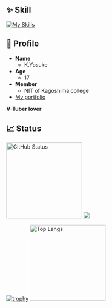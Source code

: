 ## ✨ Skill

[![My Skills](https://skillicons.dev/icons?i=go,nodejs,ts,rust,react,nextjs,tailwind,linux,mysql,sqlite,postgresql,vscode,git,github,bash,powershell,docker,discord,twitter&theme=light)](https://skillicons.dev)

## 📝 Profile

- **Name**
  - K.Yosuke
- **Age**
  - 17
- **Member**
  - NIT of Kagoshima college
- [My portfolio](https://me.aq-yuki.net)

**V-Tuber lover**

## 📈 Status

<p>

<img alt="GitHub Status" height="200px" src="https://github-profile-summary-cards.vercel.app/api/cards/stats?username=aqyuki">

<img src="https://github-profile-summary-cards.vercel.app/api/cards/productive-time?username=aqyuki&utcOffset=8">

</p>

<p>

[![trophy](https://github-profile-trophy.vercel.app/?username=aqyuki&no-frame=true&itle=Commits,Repositories,Issues,PullRequest,Reviews,Followers&row=2&column=3)](https://github.com/ryo-ma/github-profile-trophy)
<img alt="Top Langs" height="200px" src="https://github-readme-stats.vercel.app/api/top-langs/?username=aqyuki&layout=compact">

</p>
